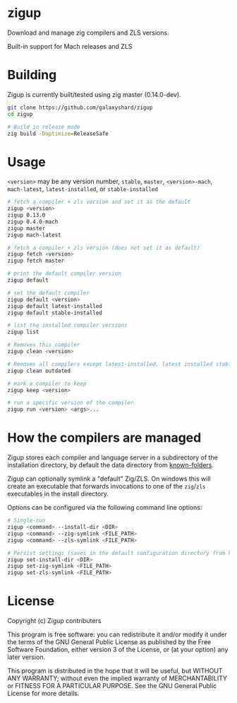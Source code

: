 # zigup

Download and manage zig compilers and ZLS versions.

Built-in support for Mach releases and ZLS

# Building

Zigup is currently built/tested using zig master (0.14.0-dev).

```sh
git clone https://github.com/galaxyshard/zigup
cd zigup

# Build in release mode
zig build -Doptimize=ReleaseSafe
```

# Usage

`<version>` may be any version number, `stable`, `master`, `<version>-mach`, `mach-latest`, `latest-installed`, or `stable-installed`

```sh
# fetch a compiler + zls version and set it as the default
zigup <version>
zigup 0.13.0
zigup 0.4.0-mach
zigup master
zigup mach-latest

# fetch a compiler + zls version (does not set it as default)
zigup fetch <version>
zigup fetch master

# print the default compiler version
zigup default

# set the default compiler
zigup default <version>
zigup default latest-installed
zigup default stable-installed

# list the installed compiler versions
zigup list

# Removes this compiler
zigup clean <version>

# Removes all compilers except latest-installed, latest installed stable, and any kept compilers
zigup clean outdated

# mark a compiler to keep
zigup keep <version>

# run a specific version of the compiler
zigup run <version> <args>...
```

# How the compilers are managed

Zigup stores each compiler and language server in a subdirectory of the installation directory, by default the data directory from [known-folders](https://github.com/ziglibs/known-folders).

Zigup can optionally symlink a "default" Zig/ZLS. On windows this will create an executable that forwards invocations to one of the `zig`/`zls` executables in the install directory.

Options can be configured via the following command line options:
```sh
# Single-run
zigup <command> --install-dir <DIR>
zigup <command> --zig-symlink <FILE_PATH>
zigup <command> --zls-symlink <FILE_PATH>

# Persist settings (saves in the default configuration directory from known-folders)
zigup set-install-dir <DIR>
zigup set-zig-symlink <FILE_PATH>
zigup set-zls-symlink <FILE_PATH>
```

# License

Copyright (c) Zigup contributers

This program is free software: you can redistribute it and/or modify it under the terms of the GNU General Public License as published by the Free Software Foundation, either version 3 of the License, or (at your option) any later version.

This program is distributed in the hope that it will be useful, but WITHOUT ANY WARRANTY; without even the implied warranty of MERCHANTABILITY or FITNESS FOR A PARTICULAR PURPOSE.  See the GNU General Public License for more details.

